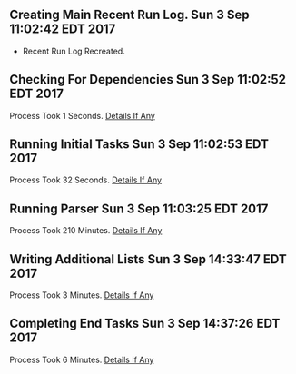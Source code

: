 ## Creating Main Recent Run Log. Sun 3 Sep 11:02:42 EDT 2017
* Recent Run Log Recreated.
## Checking For Dependencies Sun 3 Sep 11:02:52 EDT 2017
Process Took 1 Seconds.
[Details If Any](https://github.com/deathbybandaid/piholeparser/blob/master/RecentRunLogs/TopLevelScripts/30-Checking-For-Dependencies.md)

## Running Initial Tasks Sun 3 Sep 11:02:53 EDT 2017
Process Took 32 Seconds.
[Details If Any](https://github.com/deathbybandaid/piholeparser/blob/master/RecentRunLogs/TopLevelScripts/40-Running-Initial-Tasks.md)

## Running Parser Sun 3 Sep 11:03:25 EDT 2017
Process Took 210 Minutes.
[Details If Any](https://github.com/deathbybandaid/piholeparser/blob/master/RecentRunLogs/TopLevelScripts/50-Running-Parser.md)

## Writing Additional Lists Sun 3 Sep 14:33:47 EDT 2017
Process Took 3 Minutes.
[Details If Any](https://github.com/deathbybandaid/piholeparser/blob/master/RecentRunLogs/TopLevelScripts/60-Writing-Additional-Lists.md)

## Completing End Tasks Sun 3 Sep 14:37:26 EDT 2017
Process Took 6 Minutes.
[Details If Any](https://github.com/deathbybandaid/piholeparser/blob/master/RecentRunLogs/TopLevelScripts/80-Completing-End-Tasks.md)

